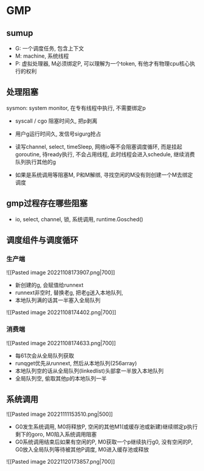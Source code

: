 # GMP

## sumup

- G: 一个调度任务, 包含上下文
- M: machine, 系统线程
- P: 虚拟处理器, M必须绑定P, 可以理解为一个token, 有他才有物理cpu核心执行的权利

## 处理阻塞

sysmon: system monitor, 在专有线程中执行, 不需要绑定p

- syscall / cgo 阻塞时间久, 把p剥离
- 用户g运行时间久, 发信号sigurg抢占

- 读写channel, select, timeSleep, 网络io等不会阻塞调度循环, 而是挂起goroutine, 待ready执行, 不会占用线程, 此时线程会进入schedule, 继续消费队列执行其他的g
- 如果是系统调用等阻塞M, P和M解绑, 寻找空闲的M没有则创建一个M去绑定调度

## gmp过程存在哪些阻塞

- io, select, channel, 锁, 系统调用, runtime.Gosched()

## 调度组件与调度循环

### 生产端

![[Pasted image 20221108173907.png|700]]
- 新创建的g, 会赋值给runnext
- runnext非空时, 替换老g, 把老g送入本地队列, 
- 本地队列满的话其一半塞入全局队列

![[Pasted image 20221108174402.png|700]]

### 消费端

![[Pasted image 20221108174633.png|700]]
- 每61次会从全局队列获取
- runqget优先从runnext, 然后从本地队列(256array)
- 本地队列空的话从全局队列(linkedlist)头部拿一半放入本地队列
- 全局队列空, 偷取其他p的本地队列一半

## 系统调用

![[Pasted image 20221111153510.png|500]]
- G0发生系统调用, M0将释放P, 空闲的其他M1(或缓存池或新建)继续绑定p执行剩下的goro, M0陷入系统调用阻塞
- G0系统调用结束后如果有空闲的P, M0获取一个p继续执行g0, 没有空闲的P, G0放入全局队列等待被其他P调度, M0进入缓存池或释放

![[Pasted image 20221120173857.png|700]]


